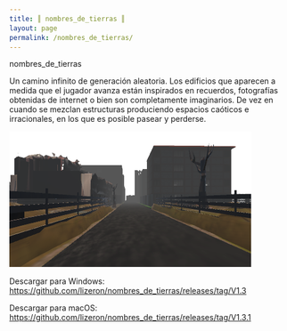 ```yaml
---
title: ║ nombres_de_tierras ║
layout: page
permalink: /nombres_de_tierras/
---
```


nombres_de_tierras

Un camino infinito de generación aleatoria. Los edificios que aparecen a medida que el jugador avanza están inspirados en recuerdos, fotografías obtenidas de internet o bien son completamente imaginarios. De vez en cuando se mezclan estructuras produciendo espacios caóticos e irracionales, en los que es posible pasear y perderse.




![ndt](/assets/images/Nombres_de_tierras%201.jpg)





Descargar para Windows:
https://github.com/lizeron/nombres_de_tierras/releases/tag/V1.3

Descargar para macOS:
https://github.com/lizeron/nombres_de_tierras/releases/tag/V1.3.1
